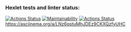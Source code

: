 ### Hexlet tests and linter status:
[![Actions Status](https://github.com/r0ckbiter/python-project-lvl1/workflows/hexlet-check/badge.svg)](https://github.com/r0ckbiter/python-project-lvl1/actions)
[![Maintainability](https://api.codeclimate.com/v1/badges/a99a88d28ad37a79dbf6/maintainability)](https://codeclimate.com/github/codeclimate/codeclimate/maintainability)
[![Actions Status](https://github.com/r0ckbiter/python-project-lvl1/workflows/github-actions/badge.svg)](https://github.com/r0ckbiter/python-project-lvl1/actions)
https://asciinema.org/a/LNz6qstuMhJDEz9CKXQzfvUHC
